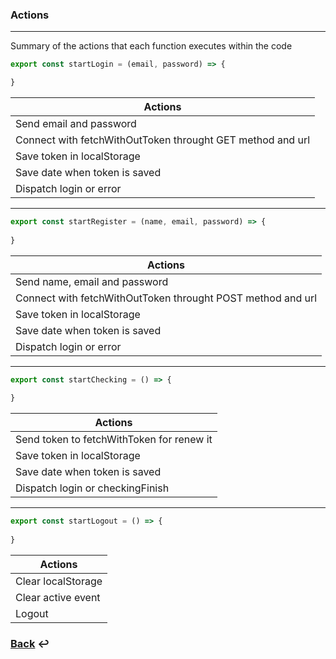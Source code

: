 <!-- prettier-ignore -->
### Actions

---

Summary of the actions that each function executes within the code

```javascript
export const startLogin = (email, password) => {

}
```

| Actions                                                    |
| ---------------------------------------------------------- |
| Send email and password                                    |
| Connect with fetchWithOutToken throught GET method and url |
| Save token in localStorage                                 |
| Save date when token is saved                              |
| Dispatch login or error                                    |

---

```javascript
export const startRegister = (name, email, password) => {
	
}
```

| Actions |
| ------- |
| Send name, email and password        |
| Connect with fetchWithOutToken throught POST method and url        |
| Save token in localStorage        |
| Save date when token is saved        |
| Dispatch login or error        |

---

```javascript
export const startChecking = () => {
	
}
```

| Actions |
| ------- |
| Send token to fetchWithToken for renew it        |
| Save token in localStorage        |
| Save date when token is saved        |
| Dispatch login or checkingFinish        |

---

```javascript
export const startLogout = () => {
	
}
```

| Actions |
| ------- |
| Clear localStorage        |
| Clear active event        |
| Logout        |

### [Back](../README.md) :leftwards_arrow_with_hook:
